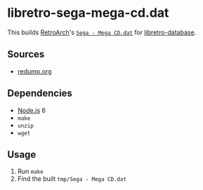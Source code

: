 # libretro-sega-mega-cd.dat

This builds [RetroArch](http://www.libretro.com/)'s [`Sega - Mega CD.dat`](https://github.com/libretro/libretro-database/blob/master/dat/Sega%20-%20Mega%20CD.dat) for [libretro-database](https://github.com/libretro/libretro-database).

## Sources

- [redump.org](http://redump.org)

## Dependencies

- [Node.js](http://nodejs.org) 6
- `make`
- `unzip`
- `wget`

## Usage

1. Run `make`
2. Find the built `tmp/Sega - Mega CD.dat`
